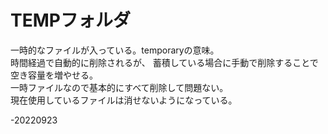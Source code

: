 # TEMPフォルダ  
一時的なファイルが入っている。temporaryの意味。  
時間経過で自動的に削除されるが、
蓄積している場合に手動で削除することで空き容量を増やせる。  
一時ファイルなので基本的にすべて削除して問題ない。  
現在使用しているファイルは消せないようになっている。  

-20220923

